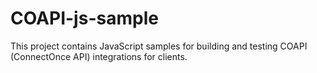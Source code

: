# COAPI-js-sample
This project contains JavaScript samples for building and testing COAPI (ConnectOnce API) integrations for clients.
